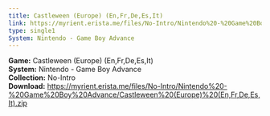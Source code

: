 ```yaml
---
title: Castleween (Europe) (En,Fr,De,Es,It)
link: https://myrient.erista.me/files/No-Intro/Nintendo%20-%20Game%20Boy%20Advance/Castleween%20(Europe)%20(En,Fr,De,Es,It).zip
type: single1
System: Nintendo - Game Boy Advance
---
```

<b>Game:</b> Castleween (Europe) (En,Fr,De,Es,It)<br>
<b>System:</b> Nintendo - Game Boy Advance<br>
<b>Collection:</b> No-Intro<br>
<b>Download:</b> https://myrient.erista.me/files/No-Intro/Nintendo%20-%20Game%20Boy%20Advance/Castleween%20(Europe)%20(En,Fr,De,Es,It).zip
